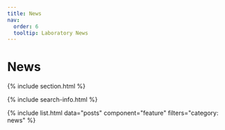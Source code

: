 ```yaml
---
title: News
nav:
  order: 6
  tooltip: Laboratory News
---
```


# <i class="fas fa-feather-alt"></i>News

{% include section.html %}

{% include search-info.html %}

{% include list.html data="posts" component="feature" filters="category: news" %}
